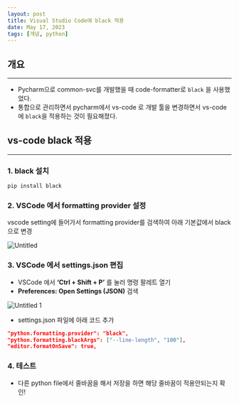 ```yaml
---
layout: post
title: Visual Studio Code에 black 적용
date: May 17, 2023
tags: [개념, python]
---
```


## 개요

---

- Pycharm으로 common-svc를 개발했을 때 code-formatter로 `black` 을 사용했었다.
- 통합으로 관리하면서 pycharm에서 vs-code 로 개발 툴을 변경하면서 vs-code에 `black`을 적용하는 것이 필요해졌다.

## vs-code black 적용

---

### 1. black 설치

```bash
pip install black 
```

### 2. VSCode 에서 formatting provider 설정

vscode setting에 들어가서 formatting provider를 검색하여 아래 기본값에서 black 으로 변경 

![Untitled](https://github.com/Park-ha-nule/Park-ha-nule.github.io/assets/52904676/a936d642-6eee-421b-9c7c-df5da5e78252)

### 3. VSCode 에서 settings.json 편집

- VSCode 에서 **‘Ctrl + Shift + P’** 를 눌러 명령 팔레트 열기
- **Preferences: Open Settings (JSON)** 검색

![Untitled 1](https://github.com/Park-ha-nule/Park-ha-nule.github.io/assets/52904676/6be33973-5ac5-473c-9fd4-432b3d44b9e6)

- settings.json 파일에 아래 코드 추가

```json
"python.formatting.provider": "black",
"python.formatting.blackArgs": ["--line-length", "100"],
"editor.formatOnSave": true,
```

### 4. 테스트

- 다른 python file에서 줄바꿈을 해서 저장을 하면 해당 줄바꿈이 적용안되는지 확인!